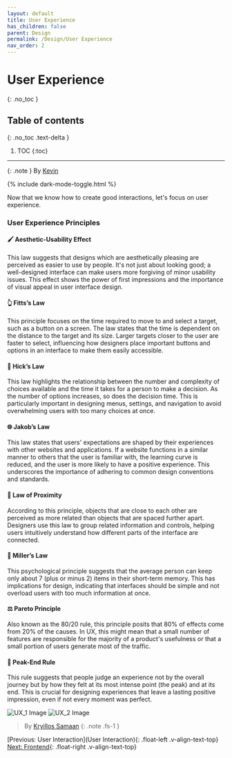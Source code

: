 ```yaml
---
layout: default
title: User Experience
has_children: false
parent: Design
permalink: /Design/User Experience
nav_order: 2
---
```

# User Experience
{: .no_toc }

## Table of contents
{: .no_toc .text-delta }

1. TOC
{:toc}

---
{: .note }
By [Kevin](https://www.linkedin.com/in/kevin-shin-373183188/)

{% include dark-mode-toggle.html %}

Now that we know how to create good interactions, let's focus on user experience.

### User Experience Principles
#### 🖌️ **Aesthetic-Usability Effect**
This law suggests that designs which are aesthetically pleasing are perceived as easier to use by people. It's not just about looking good; a well-designed interface can make users more forgiving of minor usability issues. This effect shows the power of first impressions and the importance of visual appeal in user interface design.

#### 👆 **Fitts’s Law**
This principle focuses on the time required to move to and select a target, such as a button on a screen. The law states that the time is dependent on the distance to the target and its size. Larger targets closer to the user are faster to select, influencing how designers place important buttons and options in an interface to make them easily accessible.

#### 🚦 **Hick’s Law**
This law highlights the relationship between the number and complexity of choices available and the time it takes for a person to make a decision. As the number of options increases, so does the decision time. This is particularly important in designing menus, settings, and navigation to avoid overwhelming users with too many choices at once.

#### 🌐 **Jakob’s Law**
This law states that users' expectations are shaped by their experiences with other websites and applications. If a website functions in a similar manner to others that the user is familiar with, the learning curve is reduced, and the user is more likely to have a positive experience. This underscores the importance of adhering to common design conventions and standards.

#### 🧲 **Law of Proximity**
According to this principle, objects that are close to each other are perceived as more related than objects that are spaced further apart. Designers use this law to group related information and controls, helping users intuitively understand how different parts of the interface are connected.

#### 🧮 **Miller’s Law**
This psychological principle suggests that the average person can keep only about 7 (plus or minus 2) items in their short-term memory. This has implications for design, indicating that interfaces should be simple and not overload users with too much information at once.

#### ⚖️ **Pareto Principle**
Also known as the 80/20 rule, this principle posits that 80% of effects come from 20% of the causes. In UX, this might mean that a small number of features are responsible for the majority of a product's usefulness or that a small portion of users generate most of the traffic.

#### 🎢 **Peak-End Rule** 
This rule suggests that people judge an experience not by the overall journey but by how they felt at its most intense point (the peak) and at its end. This is crucial for designing experiences that leave a lasting positive impression, even if not every moment was perfect.


![UX_1 Image](../source/assets/images/ux_1.png)
![UX_2 Image](../source/assets/images/ux_2.png)
> By [Kryillos Samaan](https://www.linkedin.com/in/kyrillos-samaan/) {: .note .fs-1 }

[Previous: User Interaction](User Interaction){: .float-left .v-align-text-top}
[Next: Frontend](../Frontend){: .float-right .v-align-text-top}